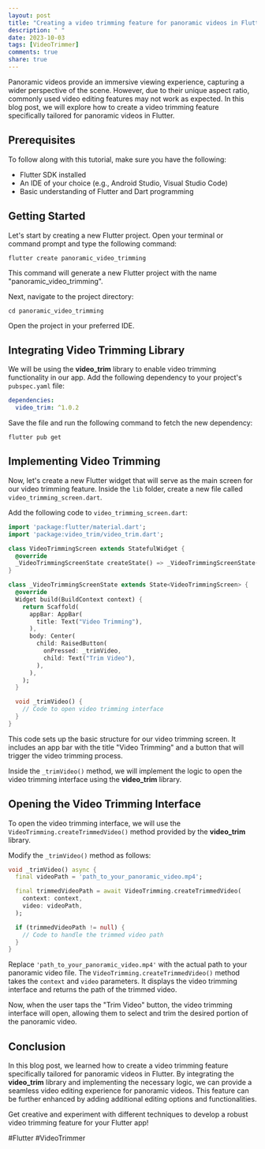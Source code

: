```yaml
---
layout: post
title: "Creating a video trimming feature for panoramic videos in Flutter"
description: " "
date: 2023-10-03
tags: [VideoTrimmer]
comments: true
share: true
---
```


Panoramic videos provide an immersive viewing experience, capturing a wider perspective of the scene. However, due to their unique aspect ratio, commonly used video editing features may not work as expected. In this blog post, we will explore how to create a video trimming feature specifically tailored for panoramic videos in Flutter.

## Prerequisites
To follow along with this tutorial, make sure you have the following:

- Flutter SDK installed
- An IDE of your choice (e.g., Android Studio, Visual Studio Code)
- Basic understanding of Flutter and Dart programming

## Getting Started
Let's start by creating a new Flutter project. Open your terminal or command prompt and type the following command:

```flutter create panoramic_video_trimming```

This command will generate a new Flutter project with the name "panoramic_video_trimming".

Next, navigate to the project directory:

```cd panoramic_video_trimming```

Open the project in your preferred IDE.

## Integrating Video Trimming Library
We will be using the **video_trim** library to enable video trimming functionality in our app. Add the following dependency to your project's `pubspec.yaml` file:

```yaml
dependencies:
  video_trim: ^1.0.2
```

Save the file and run the following command to fetch the new dependency:

```flutter pub get```

## Implementing Video Trimming
Now, let's create a new Flutter widget that will serve as the main screen for our video trimming feature. Inside the `lib` folder, create a new file called `video_trimming_screen.dart`.

Add the following code to `video_trimming_screen.dart`:

```dart
import 'package:flutter/material.dart';
import 'package:video_trim/video_trim.dart';

class VideoTrimmingScreen extends StatefulWidget {
  @override
  _VideoTrimmingScreenState createState() => _VideoTrimmingScreenState();
}

class _VideoTrimmingScreenState extends State<VideoTrimmingScreen> {
  @override
  Widget build(BuildContext context) {
    return Scaffold(
      appBar: AppBar(
        title: Text("Video Trimming"),
      ),
      body: Center(
        child: RaisedButton(
          onPressed: _trimVideo,
          child: Text("Trim Video"),
        ),
      ),
    );
  }

  void _trimVideo() {
    // Code to open video trimming interface
  }
}
```

This code sets up the basic structure for our video trimming screen. It includes an app bar with the title "Video Trimming" and a button that will trigger the video trimming process.

Inside the `_trimVideo()` method, we will implement the logic to open the video trimming interface using the **video_trim** library.

## Opening the Video Trimming Interface
To open the video trimming interface, we will use the `VideoTrimming.createTrimmedVideo()` method provided by the **video_trim** library.

Modify the `_trimVideo()` method as follows:

```dart
void _trimVideo() async {
  final videoPath = 'path_to_your_panoramic_video.mp4';

  final trimmedVideoPath = await VideoTrimming.createTrimmedVideo(
    context: context,
    video: videoPath,
  );

  if (trimmedVideoPath != null) {
    // Code to handle the trimmed video path
  }
}
```

Replace `'path_to_your_panoramic_video.mp4'` with the actual path to your panoramic video file. The `VideoTrimming.createTrimmedVideo()` method takes the `context` and `video` parameters. It displays the video trimming interface and returns the path of the trimmed video.

Now, when the user taps the "Trim Video" button, the video trimming interface will open, allowing them to select and trim the desired portion of the panoramic video.

## Conclusion
In this blog post, we learned how to create a video trimming feature specifically tailored for panoramic videos in Flutter. By integrating the **video_trim** library and implementing the necessary logic, we can provide a seamless video editing experience for panoramic videos. This feature can be further enhanced by adding additional editing options and functionalities.

Get creative and experiment with different techniques to develop a robust video trimming feature for your Flutter app!

#Flutter #VideoTrimmer